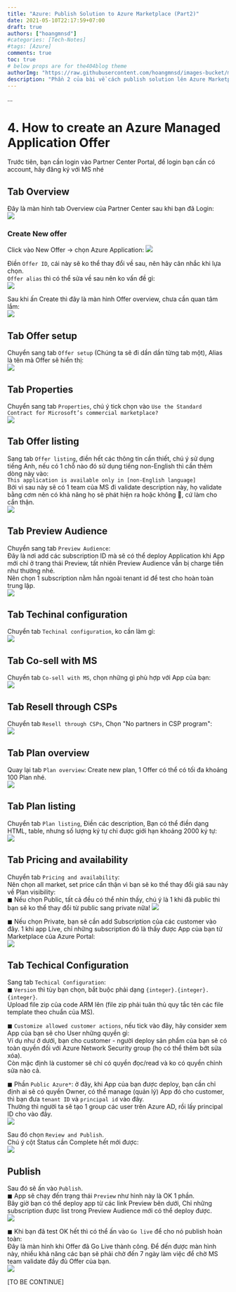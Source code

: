 ```yaml
---
title: "Azure: Publish Solution to Azure Marketplace (Part2)"
date: 2021-05-10T22:17:59+07:00
draft: true
authors: ["hoangmnsd"]
#categories: [Tech-Notes]
#tags: [Azure]
comments: true
toc: true
# below props are for the404blog theme
authorImg: "https://raw.githubusercontent.com/hoangmnsd/images-bucket/master/static/images/hoangmsnd-avatar001.jpg"
description: "Phần 2 của bài về cách publish solution lên Azure Marketplace"
---
```


...

# 4. How to create an Azure Managed Application Offer

Trước tiên, bạn cần login vào Partner Center Portal, để login bạn cần có account, hãy đăng ký với MS nhé

## Tab Overview  
Đây là màn hình tab Overview của Partner Center sau khi bạn đã Login:  
![](https://d32yh8fbac5ivo.cloudfront.net/static/images/azure-partnercenter-overview.jpg)

### Create New offer
Click vào New Offer -> chọn Azure Application: 
![](https://d32yh8fbac5ivo.cloudfront.net/static/images/azure-partnercenter-create.jpg)

Điền `Offer ID`, cái này sẽ ko thể thay đổi về sau, nên hãy cân nhắc khi lựa chọn.   
`Offer alias` thì có thể sửa về sau nên ko vấn đề gì:  
![](https://d32yh8fbac5ivo.cloudfront.net/static/images/azure-partnercenter-create-offer-id.jpg)

Sau khi ấn Create thì đây là màn hình Offer overview, chưa cần quan tâm lắm:  
![](https://d32yh8fbac5ivo.cloudfront.net/static/images/azure-partnercenter-offer-overview.jpg)

## Tab Offer setup
Chuyển sang tab `Offer setup` (Chúng ta sẽ đi dần dần từng tab một), Alias là tên mà Offer sẽ hiển thị:  
![](https://d32yh8fbac5ivo.cloudfront.net/static/images/azure-partnercenter-offer-setup.jpg)

## Tab Properties
Chuyển sang tab `Properties`, chú ý tick chọn vào `Use the Standard Contract for Microsoft’s commercial marketplace?`  
![](https://d32yh8fbac5ivo.cloudfront.net/static/images/azure-partnercenter-offer-properties.jpg)

## Tab Offer listing
Sang tab `Offer listing`, điền hết các thông tin cần thiết, chú ý sử dụng tiếng Anh, nếu có 1 chỗ nào đó sử dụng tiếng non-English thì cần thêm dòng này vào:  
`This application is available only in [non-English language]`  
Bởi vì sau này sẽ có 1 team của MS đi validate description này, họ validate bằng cơm nên có khả năng họ sẽ phát hiện ra hoặc không 🤣, cứ làm cho cẩn thận.  
![](https://d32yh8fbac5ivo.cloudfront.net/static/images/azure-partnercenter-offer-listing.jpg)

## Tab Preview Audience
Chuyển sang tab `Preview Audience`:  
Đây là nơi add các subscription ID mà sẽ có thể deploy Application khi App mới chỉ ở trang thái Preview, tất nhiên Preview Audience vẫn bị charge tiền như thường nhé.  
Nên chọn 1 subscription nằm hẳn ngoài tenant id để test cho hoàn toàn trung lập.  
![](https://d32yh8fbac5ivo.cloudfront.net/static/images/azure-partnercenter-preview-audience.jpg)

## Tab Techinal configuration
Chuyển tab `Techinal configuration`, ko cần làm gì:  
![](https://d32yh8fbac5ivo.cloudfront.net/static/images/azure-partnercenter-offer-technical-config.jpg)

## Tab Co-sell with MS
Chuyển tab `Co-sell with MS`, chọn những gì phù hợp với App của bạn:  
![](https://d32yh8fbac5ivo.cloudfront.net/static/images/azure-partnercenter-co-sell-ms.jpg)

## Tab Resell through CSPs
Chuyển tab `Resell through CSPs`, Chọn "No partners in CSP program":  
![](https://d32yh8fbac5ivo.cloudfront.net/static/images/azure-partnercenter-re-sell-throughcsp.jpg)

## Tab Plan overview
Quay lại tab `Plan overview`:
Create new plan, 1 Offer có thể có tối đa khoảng 100 Plan nhé.  
![](https://d32yh8fbac5ivo.cloudfront.net/static/images/azure-partnercenter-plan-overview.jpg)

## Tab Plan listing
Chuyển tab `Plan listing`, Điền các description, Bạn có thể điền dạng HTML, table, nhưng số lượng ký tự chỉ được giới hạn khoảng 2000 ký tự:  
![](https://d32yh8fbac5ivo.cloudfront.net/static/images/azure-partnercenter-plan-listing.jpg)

## Tab Pricing and availability
Chuyển tab `Pricing and availability`:  
Nên chọn all market, set price cẩn thận vì bạn sẽ ko thể thay đổi giá sau này  
về Plan visibility:  
◼ Nếu chọn Public, tất cả đều có thể nhìn thấy, chú ý là 1 khi đã public thì bạn sẽ ko thể thay đổi từ public sang private nữa!
![](https://d32yh8fbac5ivo.cloudfront.net/static/images/azure-partnercenter-plan-pricing-avai.jpg)

◼ Nếu chọn Private, bạn sẽ cần add Subscription của các customer vào đây. 1 khi app Live, chỉ những subscription đó là thấy được App của bạn từ Marketplace của Azure Portal:  
![](https://d32yh8fbac5ivo.cloudfront.net/static/images/azure-partnercenter-plan-pricing-avai2.jpg)

## Tab Techical Configuration
Sang tab `Techical Configuration`:    
◼ `Version` thì tùy bạn chọn, bắt buộc phải dạng `{integer}.{integer}.{integer}`.  
Upload file zip của code ARM lên (file zip phải tuân thủ quy tắc tên các file template theo chuẩn của MS).  

◼ `Customize allowed customer actions`, nếu tick vào đây, hãy consider xem App của bạn sẽ cho User những quyền gì:  
Ví dụ như ở dưới, bạn cho customer - người deploy sản phẩm của bạn sẽ có toàn quyền đối với Azure Network Security group (họ có thể thêm bớt sửa xóa).  
Còn mặc định là customer sẽ chỉ có quyền đọc/read và ko có quyền chỉnh sửa nào cả.

◼ Phần `Public Azure*`: ở đây, khi App của bạn được deploy, bạn cần chỉ định ai sẽ có quyền Owner, có thể manage (quản lý) App đó cho customer, thì bạn đưa `tenant ID` và `principal id` vào đây.  
Thường thì người ta sẽ tạo 1 group các user trên Azure AD, rồi lấy principal ID cho vào đây.  
![](https://d32yh8fbac5ivo.cloudfront.net/static/images/azure-partnercenter-plan-technical-config.jpg)  

Sau đó chọn `Review and Publish`.  
Chú ý cột Status cần Complete hết mới được:  
![](https://d32yh8fbac5ivo.cloudfront.net/static/images/azure-partnercenter-offer-review-publish.jpg)

## Publish
Sau đó sẽ ấn vào `Publish`.   
◼ App sẽ chạy đến trạng thái `Preview` như hình này là OK 1 phần.  
Bây giờ bạn có thể deploy app từ các link Preview bên dưới, Chỉ những subscription được list trong Preview Audience mới có thể deploy được.  
![](https://d32yh8fbac5ivo.cloudfront.net/static/images/azure-partnercenter-offer-overview-progress.jpg)

◼ Khi bạn đã test OK hết thì có thể ấn vào `Go live` để cho nó publish hoàn toàn:  
Đây là màn hình khi Offer đã Go Live thành công. Để đến được màn hình này, nhiều khả năng các bạn sẽ phải chờ đến 7 ngày làm việc để chờ MS team validate đầy đủ Offer của bạn.  
![](https://d32yh8fbac5ivo.cloudfront.net/static/images/azure-partnercenter-offer-overview-progress-golive.jpg)

[TO BE CONTINUE]